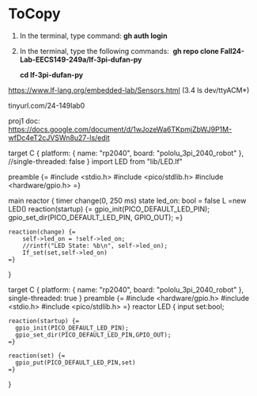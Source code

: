 # ToCopy


1. In the terminal, type command: **gh auth login**

2. In the terminal, type the following commands: 
**gh repo clone Fall24-Lab-EECS149-249a/lf-3pi-dufan-py**

    **cd lf-3pi-dufan-py**

https://www.lf-lang.org/embedded-lab/Sensors.html (3.4 ls dev/ttyACM*)


tinyurl.com/24-149lab0


proj1 doc: https://docs.google.com/document/d/1wJozeWa6TKpmjZbWJ9P1M-wfDc4eT2cJVSWn8u27-ls/edit


 target C {
    platform: {
      name: "rp2040",
      board: "pololu_3pi_2040_robot"
    },
    //single-threaded: false
  }
  import LED from "lib/LED.lf"

  preamble {=
    #include <stdio.h>
    #include <pico/stdlib.h>
    #include <hardware/gpio.h>
  =}
  
  main reactor {
    timer change(0, 250 ms)
    state led_on: bool = false
    L =new LED()
    reaction(startup) {=
      gpio_init(PICO_DEFAULT_LED_PIN);
      gpio_set_dir(PICO_DEFAULT_LED_PIN, GPIO_OUT);
    =}
  
    reaction(change) {=
        self->led_on = !self->led_on;
        //rintf("LED State: %b\n", self->led_on);
        If_set(set,self->led_on)
    =}
 
  }




  target C {
    platform: {
      name: "rp2040",
      board: "pololu_3pi_2040_robot"
    },
    single-threaded: true
  }
  preamble {=
    #include <hardware/gpio.h>
    #include <stdio.h>
    #include <pico/stdlib.h>
  =}
  reactor LED {
    input set:bool;
    
    reaction(startup) {=
      gpio_init(PICO_DEFAULT_LED_PIN);
      gpio_set_dir(PICO_DEFAULT_LED_PIN,GPIO_OUT);
    =}
  
    reaction(set) {=
      gpio_put(PICO_DEFAULT_LED_PIN,set)
    =}
  }
  
